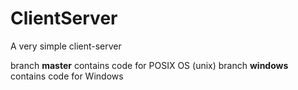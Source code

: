 # ClientServer
A very simple client-server

branch **master** contains code for POSIX OS (unix)
branch **windows** contains code for Windows
